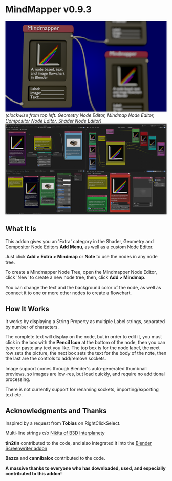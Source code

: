 # MindMapper v0.9.3
![A Node-based Text and Image Flowchart for Blender](/images/MindmapperLogo.png)
_(clockwise from top left: Geometry Node Editor, Mindmap Node Editor, Compositor Node Editor, Shader Node Editor)_
![screenshot](/images/MindMapperUpdate.png)
## What It Is
This addon gives you an 'Extra' category in the Shader, Geometry and Compositor Node Editors __Add Menu__, as well as a custom Node Editor.

Just click __Add > Extra > Mindmap__ or __Note__ to use the nodes in any node tree.

To create a Mindmapper Node Tree, open the Mindmapper Node Editor, click 'New' to create a new node tree, then, click __Add > Mindmap__. 

You can change the text and the background color of the node, as well as connect it to one or more other nodes to create a flowchart.

## How It Works
It works by displaying a String Property as multiple Label strings, separated by number of characters.

The complete text will display on the node, but in order to edit it, you must click in the box with the __Pencil Icon__ at the bottom of the node, then you can type or paste any text you like. The top box is for the node label, the next row sets the picture, the next box sets the text for the body of the note, then the last are the controls to add/remove sockets.

Image support comes through Blender's auto-generated thumbnail previews, so images are low-res, but load quickly, and require no additional processing.

There is not currently support for renaming sockets, importing/exporting text etc.

## Acknowledgments and Thanks
Inspired by a request from __Tobias__ on RightClickSelect.

Multi-line strings c/o [Nikita of B3D Interplanety](https://b3d.interplanety.org/en/multiline-text-in-blender-interface-panels/)

__tin2tin__ contributed to the code, and also integrated it into the [Blender Screenwriter addon](https://github.com/tin2tin/Blender_Screenwriter)

__Bazza__ and __cannibalox__ contributed to the code.

__A massive thanks to everyone who has downloaded, used, and especially contributed to this addon!__
